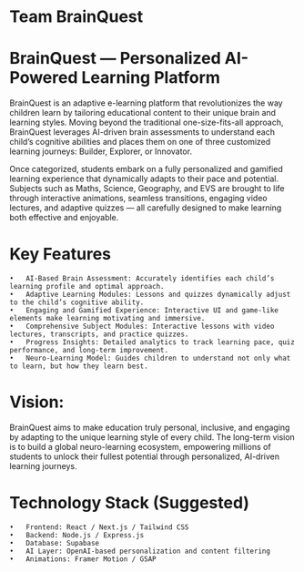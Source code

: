 # Team BrainQuest

# BrainQuest — Personalized AI-Powered Learning Platform
BrainQuest is an adaptive e-learning platform that revolutionizes the way children learn by tailoring educational content to their unique brain and learning styles. Moving beyond the traditional one-size-fits-all approach, BrainQuest leverages AI-driven brain assessments to understand each child’s cognitive abilities and places them on one of three customized learning journeys: Builder, Explorer, or Innovator.

Once categorized, students embark on a fully personalized and gamified learning experience that dynamically adapts to their pace and potential. Subjects such as Maths, Science, Geography, and EVS are brought to life through interactive animations, seamless transitions, engaging video lectures, and adaptive quizzes — all carefully designed to make learning both effective and enjoyable.

# Key Features
	•	AI-Based Brain Assessment: Accurately identifies each child’s learning profile and optimal approach.
	•	Adaptive Learning Modules: Lessons and quizzes dynamically adjust to the child’s cognitive ability.
	•	Engaging and Gamified Experience: Interactive UI and game-like elements make learning motivating and immersive.
	•	Comprehensive Subject Modules: Interactive lessons with video lectures, transcripts, and practice quizzes.
	•	Progress Insights: Detailed analytics to track learning pace, quiz performance, and long-term improvement.
	•	Neuro-Learning Model: Guides children to understand not only what to learn, but how they learn best.

# Vision:
BrainQuest aims to make education truly personal, inclusive, and engaging by adapting to the unique learning style of every child. The long-term vision is to build a global neuro-learning ecosystem, empowering millions of students to unlock their fullest potential through personalized, AI-driven learning journeys.

# Technology Stack (Suggested)
	•	Frontend: React / Next.js / Tailwind CSS
	•	Backend: Node.js / Express.js
	•	Database: Supabase
	•	AI Layer: OpenAI-based personalization and content filtering
	•	Animations: Framer Motion / GSAP
